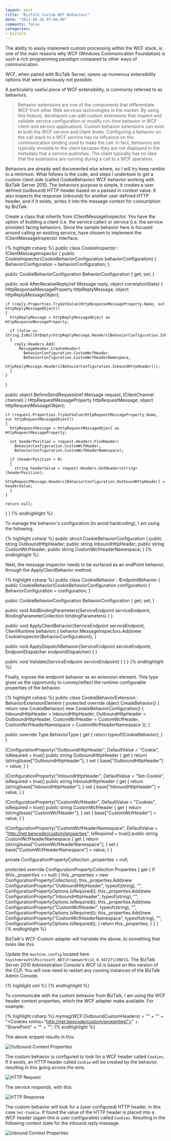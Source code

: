 ```yaml
---
layout: post
title: "BizTalk Custom WCF Behaviour"
date: "2011-06-26 07:00:00"
comments: false
categories:
- biztalk
---
```


The ability to easily implement custom processing within the WCF stack, is one of the main reasons why WCF (Windows Communication Foundation) is such a rich programming paradigm compared to other ways of communication.

WCF, when paired with BizTalk Server, opens up numerous extensibility options that were previously not possible.

A particularly useful piece of WCF extensibility, is commonly referred to as behaviors.

> Behavior extensions are one of the components that differentiate WCF from other Web services technologies in the market. By using this feature, developers can add custom extensions that inspect and validate service configuration or modify run-time behavior in WCF client and service applications. Custom behavior extensions can exist at both the WCF service and client levels. Configuring a behavior on the call stack to a WCF service has no influence on the communication binding used to make the call. In fact, behaviors are typically invisible to the client because they are not displayed in the metadata that a service publishes. The client typically has no idea that the extensions are running during a call to a WCF operation.


Behaviors are already well documented else where, so I will try keep ramble to a minimum. What follows is the code, and steps I undertook to get a custom client side (called CookieBehavior) WCF behavior working with BizTalk Server 2010. The behaviors purpose is simple, it creates a user defined (outbound) HTTP header based on a passed in context value. It also inspects the response (inbound) for another user defined HTTP header, and if it exists, writes it into the message context for consumption by BizTalk.

Create a class that inherits from IClientMessageInspector. You have the option of building a client (i.e. the service caller) or service (i.e. the service provider) facing behaviors. Since the sample behavior here is focused around calling an existing service, have chosen to implement the IClientMessageInspector interface.

{% highlight csharp %}
public class CookieInspector : IClientMessageInspector
{
  public CookieInspector(CookieBehaviorConfiguration behaviorConfiguration)
  {
    BehaviorConfiguration = behaviorConfiguration;
  }

  public CookieBehaviorConfiguration BehaviorConfiguration { get; set; }

  public void AfterReceiveReply(ref Message reply, object correlationState)
  {
    HttpResponseMessageProperty httpReplyMessage;
    object httpReplyMessageObject;

    if (reply.Properties.TryGetValue(HttpResponseMessageProperty.Name, out httpReplyMessageObject))
    {
      httpReplyMessage = httpReplyMessageObject as HttpResponseMessageProperty;

      if (false == String.IsNullOrEmpty(httpReplyMessage.Headers[BehaviorConfiguration.InboundHttpHeader]))
      {
        reply.Headers.Add(
          MessageHeader.CreateHeader(
            BehaviorConfiguration.CustomWcfHeader,
            BehaviorConfiguration.CustomWcfHeaderNamespace,
            httpReplyMessage.Headers[BehaviorConfiguration.InboundHttpHeader]));
      }
    }
  }

  public object BeforeSendRequest(ref Message request, IClientChannel channel)
  {
    HttpRequestMessageProperty httpRequestMessage;
    object httpRequestMessageObject;

    if (request.Properties.TryGetValue(HttpRequestMessageProperty.Name, out httpRequestMessageObject))
    {
      httpRequestMessage = httpRequestMessageObject as HttpRequestMessageProperty;

      int headerPosition = request.Headers.FindHeader(
        BehaviorConfiguration.CustomWcfHeader,
        BehaviorConfiguration.CustomWcfHeaderNamespace);

      if (headerPosition > 0)
      {
        string headerValue = request.Headers.GetHeader<string>(headerPosition);
        httpRequestMessage.Headers[BehaviorConfiguration.OutboundHttpHeader] = headerValue;
      }
    }

    return null;
  }
}
{% endhighlight %}


To manage the behavior's configuration (to avoid hardcoding), I am using the following.

{% highlight csharp %}
public struct CookieBehaviorConfiguration
{
  public string OutboundHttpHeader;
  public string InboundHttpHeader;
  public string CustomWcfHeader;
  public string CustomWcfHeaderNamespace;
}
{% endhighlight %}


Next, the message inspector needs to be surfaced as an endPoint behavior, through the ApplyClientBehavior method.

{% highlight csharp %}
public class CookieBehavior : IEndpointBehavior
{
  public CookieBehavior(CookieBehaviorConfiguration configuration)
  {
    BehaviorConfiguration = configuration;
  }

  public CookieBehaviorConfiguration BehaviorConfiguration { get; set; }

  public void AddBindingParameters(ServiceEndpoint serviceEndpoint, BindingParameterCollection bindingParameters) { }

  public void ApplyClientBehavior(ServiceEndpoint serviceEndpoint, ClientRuntime behavior)
  {
    behavior.MessageInspectors.Add(new CookieInspector(BehaviorConfiguration));
  }

  public void ApplyDispatchBehavior(ServiceEndpoint serviceEndpoint, EndpointDispatcher endpointDispatcher) { }

  public void Validate(ServiceEndpoint serviceEndpoint) { }
}
{% endhighlight %}



Finally, expose the endpoint behavior as an extension element. This type gives us the opportunity to convey/reflect the runtime configurable properties of the behavior.


{% highlight csharp %}
public class CookieBehaviorExtension : BehaviorExtensionElement
{
  protected override object CreateBehavior()
  {
    return new CookieBehavior(
      new CookieBehaviorConfiguration()
      {
        InboundHttpHeader = InboundHttpHeader,
        OutboundHttpHeader = OutboundHttpHeader,
        CustomWcfHeader = CustomWcfHeader,
        CustomWcfHeaderNamespace = CustomWcfHeaderNamespace
      });
  }

  public override Type BehaviorType
  {
    get { return typeof(CookieBehavior); }
  }

  [ConfigurationProperty("OutboundHttpHeader", DefaultValue = "Cookie", IsRequired = true)]
  public string OutboundHttpHeader
  {
    get { return (string)base["OutboundHttpHeader"]; }
    set { base["OutboundHttpHeader"] = value; }
  }

  [ConfigurationProperty("InboundHttpHeader", DefaultValue = "Set-Cookie", IsRequired = true)]
  public string InboundHttpHeader
  {
    get { return (string)base["InboundHttpHeader"]; }
    set { base["InboundHttpHeader"] = value; }
  }

  [ConfigurationProperty("CustomWcfHeader", DefaultValue = "Cookies", IsRequired = true)]
  public string CustomWcfHeader
  {
    get { return (string)base["CustomWcfHeader"]; }
    set { base["CustomWcfHeader"] = value; }
  }

  [ConfigurationProperty("CustomWcfHeaderNamespace", DefaultValue = "http://net.bencode/custom/properties", IsRequired = true)]
  public string CustomWcfHeaderNamespace
  {
    get { return (string)base["CustomWcfHeaderNamespace"]; }
    set { base["CustomWcfHeaderNamespace"] = value; }
  }


  private ConfigurationPropertyCollection _properties = null;

  protected override ConfigurationPropertyCollection Properties
  {
    get
    {
      if (this._properties == null)
      {
        this._properties = new ConfigurationPropertyCollection();
        this._properties.Add(new ConfigurationProperty("OutboundHttpHeader", typeof(string), "", ConfigurationPropertyOptions.IsRequired));
        this._properties.Add(new ConfigurationProperty("InboundHttpHeader", typeof(string), "", ConfigurationPropertyOptions.IsRequired));
        this._properties.Add(new ConfigurationProperty("CustomWcfHeader", typeof(string), "", ConfigurationPropertyOptions.IsRequired));
        this._properties.Add(new ConfigurationProperty("CustomWcfHeaderNamespace", typeof(string), "", ConfigurationPropertyOptions.IsRequired));
      }
      return this._properties;
    }
  }
}
{% endhighlight %}


BizTalk's WCF-Custom adapter will translate the above, to something that looks like this.

Update the `machine.config` located here `%systemroot%\Microsoft.NET\Framework\v2.0.50727\CONFIG`. The BizTalk Server 2010 Administration Console's WCF UI is based on this version of the CLR. You will now need to restart any running instances of the BizTalk Admin Console.

{% highlight xml %}
<behaviorExtensions>
 <add name="cookieInspectorProvider" type="Net.Bencode.CookieBehaviorExtension, CookieInspector, Version=1.0.0.0, Culture=neutral, PublicKeyToken=b6a222ec85726150" />
</behaviorExtensions>
{% endhighlight %}


To communicate with the custom behavior from BizTalk, I am using the WCF header context properties, which the WCF adapter make available. For example:

{% highlight csharp %}
mymsg(WCF.OutboundCustomHeaders) = "" +
  "<headers>" +
  "<Cookies xmlns=\"http://net.bencode/custom/properties\">" +
  "SharePoint" +
  "</Cookies>" + 
  "</headers>";
{% endhighlight %}


The above snippet results in this:

![Outbound Context Properties](/images/b/wcf-behavior-context-outbound.png)


The custom behavior is configured to look for a WCF header called `Cookies`. If it exists, an HTTP header called `Cookie` will be created by the behavior, resulting in this going across the wire.

![HTTP Request](/images/b/wcf-behavior-fiddler.request.png)


The service responds, with this:

![HTTP Response](/images/b/wcf-behavior-fiddler.response.png)


The custom behavior will look for a (user configured) HTTP header, in this case `Set-Cookie`. If found the value of the HTTP header is placed into a WCF header (again this is user configurable) called `Cookies`. Resulting in the following context state for the inbound reply message.

![Inbound Context Properties](/images/b/wcf-behavior-context-inbound.PNG)

